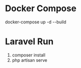 # Docker Compose

docker-compose up -d --build

# Laravel Run

1. composer install
2. php artisan serve
   
